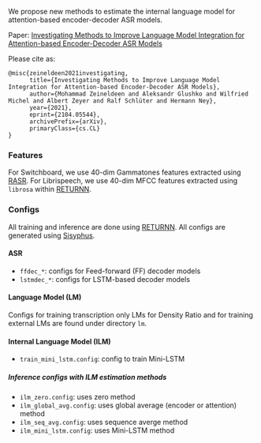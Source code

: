 We propose new methods to estimate the internal language model for attention-based encoder-decoder ASR models.

Paper: [Investigating Methods to Improve Language Model Integration for Attention-based Encoder-Decoder ASR Models](https://arxiv.org/abs/2104.05544)

Please cite as:

```
@misc{zeineldeen2021investigating,
      title={Investigating Methods to Improve Language Model Integration for Attention-based Encoder-Decoder ASR Models}, 
      author={Mohammad Zeineldeen and Aleksandr Glushko and Wilfried Michel and Albert Zeyer and Ralf Schlüter and Hermann Ney},
      year={2021},
      eprint={2104.05544},
      archivePrefix={arXiv},
      primaryClass={cs.CL}
}
```

### Features

For Switchboard, we use 40-dim Gammatones features extracted using [RASR](https://github.com/rwth-i6/rasr). For Librispeech, we use 40-dim MFCC features extracted using `librosa` within [RETURNN](https://github.com/rwth-i6/returnn).

### Configs

All training and inference are done using [RETURNN](https://github.com/rwth-i6/returnn). All configs are generated using [Sisyphus](https://github.com/rwth-i6/sisyphus).

#### ASR

- `ffdec_*`: configs for Feed-forward (FF) decoder models
- `lstmdec_*`: configs for LSTM-based decoder models

#### Language Model (LM)

Configs for training transcription only LMs for Density Ratio and for training external LMs are found under directory `lm`.

#### Internal Language Model (ILM)

- `train_mini_lstm.config`: config to train Mini-LSTM

##### Inference configs with ILM estimation methods


- `ilm_zero.config`: uses zero method
- `ilm_global_avg.config`: uses global average (encoder or attention) method
- `ilm_seq_avg.config`: uses sequence averge method
- `ilm_mini_lstm.config`: uses Mini-LSTM method
